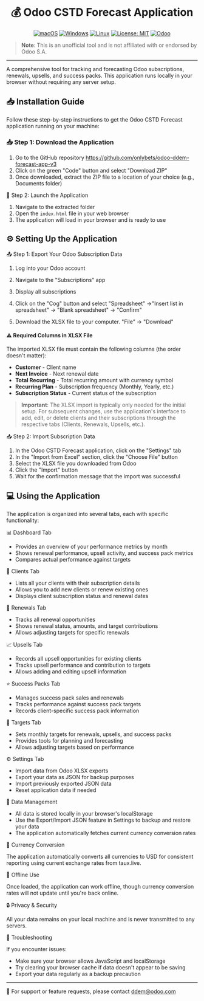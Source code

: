 <div align="center">

# 💰 Odoo CSTD Forecast Application

[![macOS](https://img.shields.io/badge/macOS-compatible-brightgreen?logo=apple&logoColor=white)](https://www.apple.com/macos/)
[![Windows](https://img.shields.io/badge/Windows-compatible-brightgreen?logo=windows&logoColor=white)](https://www.microsoft.com/windows/)
[![Linux](https://img.shields.io/badge/Linux-compatible-brightgreen?logo=linux&logoColor=white)](https://www.linux.org/)
[![License: MIT](https://img.shields.io/badge/License-MIT-yellow.svg)](https://opensource.org/licenses/MIT)
[![Odoo](https://img.shields.io/badge/Powered_by-Odoo-875A7B?logo=odoo&logoColor=white)](https://www.odoo.com)

</div>

> **Note**: This is an unofficial tool and is not affiliated with or endorsed by Odoo S.A.

---


A comprehensive tool for tracking and forecasting Odoo subscriptions, renewals, upsells, and success packs. This application runs locally in your browser without requiring any server setup.

## 📥 Installation Guide

Follow these step-by-step instructions to get the Odoo CSTD Forecast application running on your machine:

### 📥 Step 1: Download the Application

1. Go to the GitHub repository https://github.com/onlybets/odoo-ddem-forecast-app-v3
2. Click on the green "Code" button and select "Download ZIP"
3. Once downloaded, extract the ZIP file to a location of your choice (e.g., Documents folder)

🚀 Step 2: Launch the Application

1. Navigate to the extracted folder
2. Open the `index.html` file in your web browser
3. The application will load in your browser and is ready to use

## ⚙️ Setting Up the Application

📤 Step 1: Export Your Odoo Subscription Data

1. Log into your Odoo account
2. Navigate to the "Subscriptions" app
3. Display all subscriptions

4. Click on the "Cog" button and select "Spreadsheet" ->"Insert list in spreadsheet" -> "Blank spreadsheet" -> "Confirm"
5. Download the XLSX file to your computer. "File" -> "Download"

#### ⚠️ Required Columns in XLSX File

The imported XLSX file must contain the following columns (the order doesn't matter):

- **Customer** - Client name
- **Next Invoice** - Next renewal date
- **Total Recurring** - Total recurring amount with currency symbol
- **Recurring Plan** - Subscription frequency (Monthly, Yearly, etc.)
- **Subscription Status** - Current status of the subscription

> **Important**: The XLSX import is typically only needed for the initial setup. For subsequent changes, use the application's interface to add, edit, or delete clients and their subscriptions through the respective tabs (Clients, Renewals, Upsells, etc.).

📥 Step 2: Import Subscription Data

1. In the Odoo CSTD Forecast application, click on the "Settings" tab
2. In the "Import from Excel" section, click the "Choose File" button
3. Select the XLSX file you downloaded from Odoo
4. Click the "Import" button
5. Wait for the confirmation message that the import was successful

## 💻 Using the Application

The application is organized into several tabs, each with specific functionality:

📊 Dashboard Tab

- Provides an overview of your performance metrics by month
- Shows renewal performance, upsell activity, and success pack metrics
- Compares actual performance against targets

👥 Clients Tab

- Lists all your clients with their subscription details
- Allows you to add new clients or renew existing ones
- Displays client subscription status and renewal dates

🔄 Renewals Tab

- Tracks all renewal opportunities
- Shows renewal status, amounts, and target contributions
- Allows adjusting targets for specific renewals

📈 Upsells Tab

- Records all upsell opportunities for existing clients
- Tracks upsell performance and contribution to targets
- Allows adding and editing upsell information

⭐️ Success Packs Tab

- Manages success pack sales and renewals
- Tracks performance against success pack targets
- Records client-specific success pack information

🎯 Targets Tab

- Sets monthly targets for renewals, upsells, and success packs
- Provides tools for planning and forecasting
- Allows adjusting targets based on performance

⚙️ Settings Tab

- Import data from Odoo XLSX exports
- Export your data as JSON for backup purposes
- Import previously exported JSON data
- Reset application data if needed

💾 Data Management

- All data is stored locally in your browser's localStorage
- Use the Export/Import JSON feature in Settings to backup and restore your data
- The application automatically fetches current currency conversion rates

💱 Currency Conversion

The application automatically converts all currencies to USD for consistent reporting using current exchange rates from taux.live.

📴 Offline Use

Once loaded, the application can work offline, though currency conversion rates will not update until you're back online.

🔒 Privacy & Security

All your data remains on your local machine and is never transmitted to any servers.

🔧 Troubleshooting

If you encounter issues:
- Make sure your browser allows JavaScript and localStorage
- Try clearing your browser cache if data doesn't appear to be saving
- Export your data regularly as a backup precaution

---

📧 For support or feature requests, please contact ddem@odoo.com
